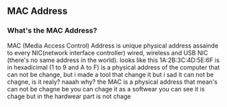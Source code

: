 ## MAC Address
### What's the MAC Address?
MAC (Media Access Control) Address is unique physical address assainde to every NIC(network interface controller) wired, wireless and USB NIC (there's no same address in the world).
looks like this 1A:2B:3C:4D:5E:6F is in hexadicimal (1 to 9 and A to F) 
is a physical address of the computer that can not be change, but i made a tool that change it
but i sad it can not be chagne, is it realy? 
naaah why?
the MAC is a physical address that mean's can not be chagne be you can chage it as a softwear
you can see it is chage but in the hardwear part is not chage 
